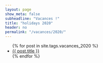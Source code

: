 ```yaml
---
layout: page
show_meta: false
subheadline: "Vacances !"
title: "holidays 2020"
header: no
permalink: "/vacances/2020/"
---
```

<ul>
    {% for post in site.tags.vacances_2020 %}
    <li><a href="{{ site.url }}{{ site.baseurl }}{{ post.url }}">{{ post.title }}</a></li>
    {% endfor %}
</ul>